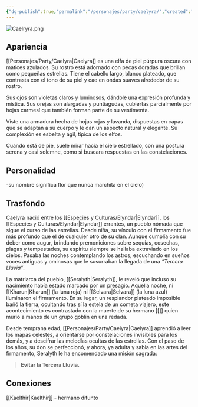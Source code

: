 ```yaml
---
{"dg-publish":true,"permalink":"/personajes/party/caelyra/","created":"2025-08-23T18:41:25.850-06:00","updated":"2025-09-01T16:36:26.000-06:00"}
---
```


![Caelryra.png](/img/user/z_Assets/Caelryra.png)
## Apariencia ##
[[Personajes/Party/Caelyra\|Caelyra]] es una elfa de piel púrpura oscura con matices azulados. Su rostro está adornado con pecas doradas que brillan como pequeñas estrellas. Tiene el cabello largo, blanco plateado, que contrasta con el tono de su piel y cae en ondas suaves alrededor de su rostro.

Sus ojos son violetas claros y luminosos, dándole una expresión profunda y mística. Sus orejas son alargadas y puntiagudas, cubiertas parcialmente por hojas carmesí que también forman parte de su vestimenta.

Viste una armadura hecha de hojas rojas y lavanda, dispuestas en capas que se adaptan a su cuerpo y le dan un aspecto natural y elegante. Su complexión es esbelta y ágil, típica de los elfos.

Cuando está de pie, suele mirar hacia el cielo estrellado, con una postura serena y casi solemne, como si buscara respuestas en las constelaciones.
## Personalidad ##
-su nombre significa flor que nunca marchita en el cielo)
## Trasfondo ##
Caelyra nació entre los [[Especies y Culturas/Elyndar\|Elyndar]], los [[Especies y Culturas/Elyndar\|Elyndar]] errantes, un pueblo nómada que sigue el curso de las estrellas. Desde niña, su vínculo con el firmamento fue más profundo que el de cualquier otro de su clan. Aunque cumplía con su deber como augur, brindando premoniciones sobre sequías, cosechas, plagas y tempestades, su espíritu siempre se hallaba extraviado en los cielos. Pasaba las noches contemplando los astros, escuchando en sueños voces antiguas y ominosas que le susurraban la llegada de una _“Tercera Lluvia”_.

La matriarca del pueblo, [[Seralyth\|Seralyth]], le reveló que incluso su nacimiento había estado marcado por un presagio. Aquella noche, ni [[Kharun\|Kharun]] (la luna roja) ni [[Selvara\|Selvara]] (la luna azul) iluminaron el firmamento. En su lugar, un resplandor plateado imposible bañó la tierra, ocultando tras sí la estela de un cometa viajero, este acontecimiento es contrastado con la muerte de su hermano [[]] quien murio a manos de un grupo goblin en una redada.

Desde temprana edad, [[Personajes/Party/Caelyra\|Caelyra]] aprendió a leer los mapas celestes, a orientarse por constelaciones invisibles para los demás, y a descifrar las melodías ocultas de las estrellas. Con el paso de los años, su don se perfeccionó, y ahora, ya adulta y sabia en las artes del firmamento, Seralyth le ha encomendado una misión sagrada:

> **Evitar la Tercera Lluvia.**

## Conexiones ##

[[Kaelthir\|Kaelthir]] - hermano difunto